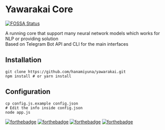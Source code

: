 # Yawarakai Core
[![FOSSA Status](https://app.fossa.com/api/projects/git%2Bgithub.com%2Fhanamiyuna%2Fyawarakai.svg?type=large)](https://app.fossa.com/projects/git%2Bgithub.com%2Fhanamiyuna%2Fyawarakai?ref=badge_large)

A running core that support many neural network models which works for NLP or providing solution   
Based on Telegram Bot API and CLI for the main interfaces

## Installation
```
git clone https://github.com/hanamiyuna/yawarakai.git
npm install # or yarn install
```

## Configuration
```
cp config.js.example config.json
# Edit the info inside config.json
node app.js
```

[![forthebadge](https://forthebadge.com/images/badges/contains-cat-gifs.svg)](https://forthebadge.com)  [![forthebadge](https://forthebadge.com/images/badges/built-with-love.svg)](https://forthebadge.com)  [![forthebadge](https://forthebadge.com/images/badges/made-with-javascript.svg)](https://forthebadge.com)  [![forthebadge](https://forthebadge.com/images/badges/just-plain-nasty.svg)](https://forthebadge.com)
